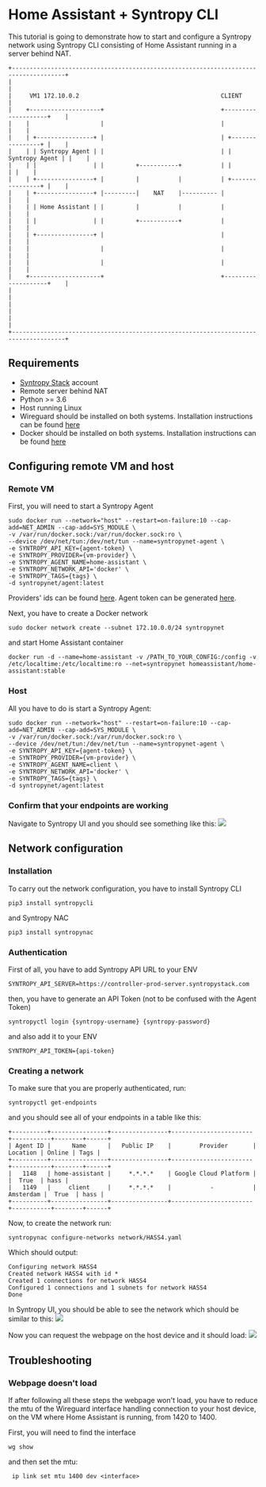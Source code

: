 # Home Assistant + Syntropy CLI
This tutorial is going to demonstrate how to start and configure a Syntropy network using Syntropy CLI consisting of Home
Assistant running in a server behind NAT.

```
+-------------------------------------------------------------------------------------+
|                                                                                     |
|     VM1 172.10.0.2                                        CLIENT                    |
|    +--------------------+                                 +--------------------+    |
|    |                    |                                 |                    |    |
|    | +----------------+ |                                 | +----------------+ |    |
|    | | Syntropy Agent | |                                 | | Syntropy Agent | |    |
|    | |                | |         +-----------+           | |                | |    |
|    | +----------------+ |         |           |           | +----------------+ |    |
|    | +----------------+ |---------|    NAT    |---------- |                    |    |
|    | | Home Assistant | |         |           |           |                    |    |
|    | |                | |         +-----------+           |                    |    |
|    | +----------------+ |                                 |                    |    |
|    |                    |                                 |                    |    |
|    |                    |                                 |                    |    |
|    +--------------------+                                 +--------------------+    |
|                                                                                     |
|                                                                                     |
|                                                                                     |
+-------------------------------------------------------------------------------------+
```

## Requirements
- [Syntropy Stack](https://www.syntropystack.com/) account
- Remote server behind NAT
- Python >= 3.6
- Host running Linux
- Wireguard should be installed on both systems. Installation instructions can be found [here](https://www.wireguard.com/install/)
- Docker should be installed on both systems. Installation instructions can be found [here](https://docs.docker.com/get-docker/)

## Configuring remote VM and host
### Remote VM
First, you will need to start a Syntropy Agent
```
sudo docker run --network="host" --restart=on-failure:10 --cap-add=NET_ADMIN --cap-add=SYS_MODULE \
-v /var/run/docker.sock:/var/run/docker.sock:ro \
--device /dev/net/tun:/dev/net/tun --name=syntropynet-agent \
-e SYNTROPY_API_KEY={agent-token} \
-e SYNTROPY_PROVIDER={vm-provider} \
-e SYNTROPY_AGENT_NAME=home-assistant \
-e SYNTROPY_NETWORK_API='docker' \
-e SYNTROPY_TAGS={tags} \
-d syntropynet/agent:latest
```
Providers' ids can be found [here](https://docs.syntropystack.com/docs/syntropy-agent-variables). Agent token can be generated [here](https://platform.syntropystack.com).

Next, you have to create a Docker network
```
sudo docker network create --subnet 172.10.0.0/24 syntropynet
```
and start Home Assistant container
```
docker run -d --name=home-assistant -v /PATH_TO_YOUR_CONFIG:/config -v /etc/localtime:/etc/localtime:ro --net=syntropynet homeassistant/home-assistant:stable
```

### Host
All you have to do is start a Syntropy Agent:

```
sudo docker run --network="host" --restart=on-failure:10 --cap-add=NET_ADMIN --cap-add=SYS_MODULE \
-v /var/run/docker.sock:/var/run/docker.sock:ro \
--device /dev/net/tun:/dev/net/tun --name=syntropynet-agent \
-e SYNTROPY_API_KEY={agent-token} \
-e SYNTROPY_PROVIDER={vm-provider} \
-e SYNTROPY_AGENT_NAME=client \
-e SYNTROPY_NETWORK_API='docker' \
-e SYNTROPY_TAGS={tags} \
-d syntropynet/agent:latest
```
### Confirm that your endpoints are working
Navigate to Syntropy UI and you should see something like this:
![](./assets/hass4-endpoints.png)
## Network configuration
### Installation
To carry out the network configuration, you have to install Syntropy CLI
```
pip3 install syntropycli
```
and Syntropy NAC
```
pip3 install syntropynac
```
### Authentication
First of all, you have to add Syntropy API URL to your ENV
```
SYNTROPY_API_SERVER=https://controller-prod-server.syntropystack.com
```
then, you have to generate an API Token (not to be confused with the Agent Token)
```
syntropyctl login {syntropy-username} {syntropy-password}
```
and also add it to your ENV
```
SYNTROPY_API_TOKEN={api-token}
```
### Creating a network
To make sure that you are properly authenticated, run:
```
syntropyctl get-endpoints
```
and you should see all of your endpoints in a table like this:
```
+----------+----------------+----------------+-----------------------+-----------+--------+------+
| Agent ID |      Name      |   Public IP    |        Provider       |  Location | Online | Tags |
+----------+----------------+----------------+-----------------------+-----------+--------+------+
|   1148   | home-assistant |     *.*.*.*    | Google Cloud Platform |           |  True  | hass |
|   1149   |     client     |     *.*.*.*    |           -           | Amsterdam |  True  | hass |
+----------+----------------+----------------+-----------------------+-----------+--------+------+
```
Now, to create the network run:
```
syntropynac configure-networks network/HASS4.yaml
```
Which should output:
```
Configuring network HASS4
Created network HASS4 with id *
Created 1 connections for network HASS4
Configured 1 connections and 1 subnets for network HASS4
Done
```
In Syntropy UI, you should be able to see the network which should be similar to this:
![](./assets/hass4-network.png)

Now you can request the webpage on the host device and it should load:
![](./assets/hass4-ha.png)

## Troubleshooting

### Webpage doesn't load
If after following all these steps the webpage won't load, you have to reduce the mtu of the Wireguard interface handling connection to your host device, on the VM where Home Assistant is running, from 1420 to 1400.

First, you will need to find the interface
```
wg show
```
and then set the mtu:
```
 ip link set mtu 1400 dev <interface>
```
